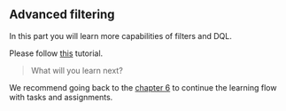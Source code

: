 ## Advanced filtering 

In this part you will learn more capabilities of filters and DQL. 

Please follow [this](../tutorials/data_management/sort_and_filter/advanced_sdk_filters/chapter.md) tutorial. 


> What will you learn next? 

We recommend going back to the [chapter 6](part_06_task_assignments.md) to continue the learning flow with tasks and assignments. 













